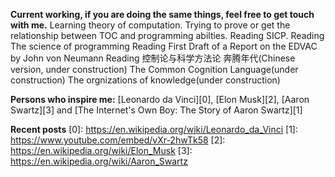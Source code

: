 
**Current working, if you are doing the same things, feel free to get touch with me.**
Learning theory of computation.
Trying to prove or get the relationship between TOC and programming abilties.
Reading SICP.
Reading The science of programming
Reading First Draft of a Report on the EDVAC by John von Neumann
Reading 控制论与科学方法论
奔腾年代(Chinese version, under construction)
The Common Cognition Language(under construction)
The orgnizations of knowledge(under construction)

**Persons who inspire me:**
[Leonardo da Vinci][0], [Elon Musk][2], [Aaron Swartz][3] and [The Internet's Own Boy: The Story of Aaron Swartz][1]

**Recent posts**
[0]: https://en.wikipedia.org/wiki/Leonardo_da_Vinci
[1]: https://www.youtube.com/embed/vXr-2hwTk58
[2]: https://en.wikipedia.org/wiki/Elon_Musk
[3]: https://en.wikipedia.org/wiki/Aaron_Swartz
